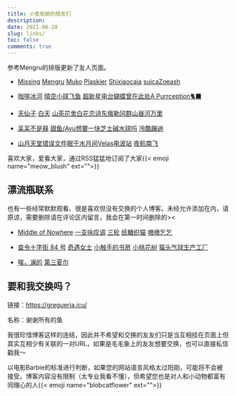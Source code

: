 ```yaml
---
title: 小鱼和她的朋友们
description:
date: 2021-06-28
slug: links/
toc: false
comments: true
---
```


<style>
.post-meta {
  display: none;
}
.post div[style] {
  display: none;
}

.content li::marker {
  content: "♡   ";
  color: var(--primary-alt);
}

a.link--external::after {
    content: " | ";
    padding: 0 0.1em; /* 调整间距大小 */
}
a.link--external:last-child::after {
    content: none;
}
html {
font-family: "Roboto Slab", Georgia, serif;
}
</style>

参考Mengru的排版更新了友人页面。

- [Missing](https://www.missingid.cloud/) 
[Mengru](https://mengru.space/) [Muko](https://oaad.iceco.icu/) [Plaskier](https://blog.plaskier.ga/)
[Shixiaocaia](https://shixiaocaia.fun) [suica](https://suicablog.cobaltkiss.blue)[Zoeash](https://writee.org/zoeash/)

- [咖啡冰河](https://blog.mysto.cyou)
[晴空](https://www.summeringway.icu/)[小球飞鱼](https://mantyke.icu/)
[超新星电台](https://supernovaradio.live/)[蝴蝶曾在此处](https://write.c7.io/tyou/)[A Purrception🐈‍⬛](https://tortie.me/)

- [天仙子](https://tianxianzi.me/) [白天](https://luoshui.icu/)
[山茶花舍](https://irithys.com/)[白花恋诗](https://trails-of-isara.vercel.app/)[东俄勒冈群山](https://houdini.eu.org/)[昼河万里](https://tothemoonriver.icu/)

- [呆呆不是槑](http://graugris.icu/)
[甜鱼/Ayu](https://ayu.land)[想要一块芝士碱水球吗](https://sunnkynews.icu/)
[冷酷蹦迪](https://www.hezicola.com/)

- [山月](https://sanguok.com/)[天堂错误文件](https://naturaleki.one/)[眠于水月间](https://sleepymoon.cyou)[Velas电波站](https://www.velasx.com) [夜航南飞](https://banshou-air.netlify.app/)

喜欢大家，爱看大家，通过RSS猛猛地订阅了大家{{< emoji name="meow_blush" ext="">}}



## 漂流瓶联系

也有一些经常默默观看、很是喜欢但没有交换的个人博客。未经允许添加在内，请原谅，需要删除请在评论区内留言，我会在第一时间删除的><

- [Middle of Nowhere](https://notes.midofnowhere.link/) [一支咏叹调](https://turquoise.one/) [三轮](https://sanlun.bike/) [纸糖织猫](https://brsu.me/) [嘰嘰乞乞](https://www.gigigatgat.ca/)

- [查令十字街 84 号](https://www.javis.me/) [奇遇女士](https://www.617.earth/) [小触手的书房](https://heiheihei.ca/) [小桃花树](https://strawberryxuan.icu/) [猫头气球生产工厂](https://ccaatthouse.icu/weekly)

- [唉，澜的](https://www.lanisland.com/) [第三夏尔](https://thirdshire.com/)

## 要和我交换吗？

链接：https://gregueria.icu/

名称：谢谢所有的鱼

我很珍惜博客这样的连结，因此并不希望和交换的友友们只是当互相挂在页面上但其实互相少有关联的一对URL，如果是毛毛象上的友友想要交换，也可以直接私信戳我～

以电影Barbie的标准进行判断，如果您的网站语言风格太过阳刚，可能将不会被接受。博客内容没有限制（太专业我看不懂），但希望您也是对人和小动物都富有同理心的人{{< emoji name="blobcatflower" ext="">}}